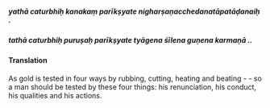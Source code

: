 ##### yathā caturbhiḥ kanakaṃ parīkṣyate nigharṣaṇacchedanatāpatāḍanaiḥ .
##### tathā caturbhiḥ puruṣaḥ parīkṣyate tyāgena śīlena guṇena karmaṇā ..

#### Translation

As gold is tested in four ways by rubbing, cutting, heating and beating - - so a man should be tested by these four things: his renunciation, his conduct, his qualities and his actions.